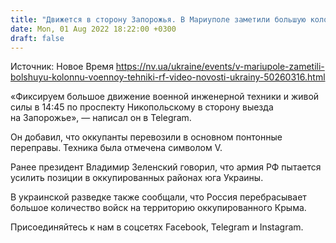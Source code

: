 ```yaml
---
title: "Движется в сторону Запорожья. В Мариуполе заметили большую колонну военной техники РФ — советник мэра"
date: Mon, 01 Aug 2022 18:22:00 +0300
draft: false
---
```

Источник: Новое Время https://nv.ua/ukraine/events/v-mariupole-zametili-bolshuyu-kolonnu-voennoy-tehniki-rf-video-novosti-ukrainy-50260316.html


«Фиксируем большое движение военной инженерной техники и живой силы в 14:45 по проспекту Никопольскому в сторону выезда на Запорожье», — написал он в Telegram.

Он добавил, что оккупанты перевозили в основном понтонные переправы. Техника была отмечена символом V.

Ранее президент Владимир Зеленский говорил, что армия РФ пытается усилить позиции в оккупированных районах юга Украины. 

В украинской разведке также сообщали, что Россия перебрасывает большое количество войск на территорию оккупированного Крыма.

Присоединяйтесь к нам в соцсетях Facebook, Telegram и Instagram.
